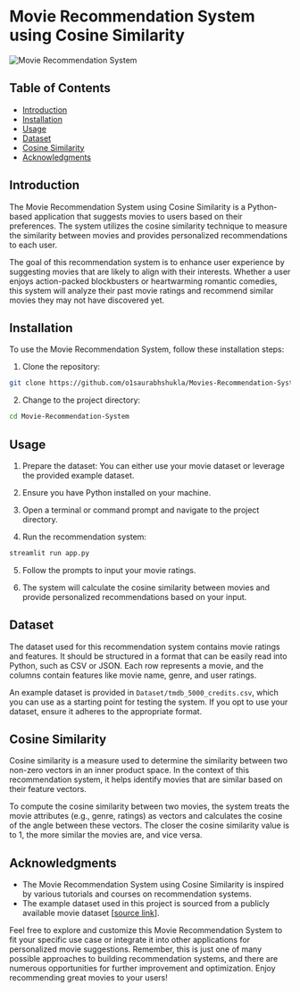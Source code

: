 # Movie Recommendation System using Cosine Similarity

![Movie Recommendation System](movie_recommendation.jpg)

## Table of Contents

- [Introduction](#introduction)
- [Installation](#installation)
- [Usage](#usage)
- [Dataset](#dataset)
- [Cosine Similarity](#cosine-similarity)
- [Acknowledgments](#acknowledgments)

## Introduction

The Movie Recommendation System using Cosine Similarity is a Python-based application that suggests movies to users based on their preferences. The system utilizes the cosine similarity technique to measure the similarity between movies and provides personalized recommendations to each user.

The goal of this recommendation system is to enhance user experience by suggesting movies that are likely to align with their interests. Whether a user enjoys action-packed blockbusters or heartwarming romantic comedies, this system will analyze their past movie ratings and recommend similar movies they may not have discovered yet.

## Installation

To use the Movie Recommendation System, follow these installation steps:

1. Clone the repository:

```bash
git clone https://github.com/o1saurabhshukla/Movies-Recommendation-System.git
```

2. Change to the project directory:

```bash
cd Movie-Recommendation-System
```


## Usage

1. Prepare the dataset: You can either use your movie dataset or leverage the provided example dataset.

2. Ensure you have Python installed on your machine.

3. Open a terminal or command prompt and navigate to the project directory.

4. Run the recommendation system:

```bash
streamlit run app.py
```

5. Follow the prompts to input your movie ratings.

6. The system will calculate the cosine similarity between movies and provide personalized recommendations based on your input.

## Dataset

The dataset used for this recommendation system contains movie ratings and features. It should be structured in a format that can be easily read into Python, such as CSV or JSON. Each row represents a movie, and the columns contain features like movie name, genre, and user ratings.

An example dataset is provided in `Dataset/tmdb_5000_credits.csv`, which you can use as a starting point for testing the system. If you opt to use your dataset, ensure it adheres to the appropriate format.

## Cosine Similarity

Cosine similarity is a measure used to determine the similarity between two non-zero vectors in an inner product space. In the context of this recommendation system, it helps identify movies that are similar based on their feature vectors.

To compute the cosine similarity between two movies, the system treats the movie attributes (e.g., genre, ratings) as vectors and calculates the cosine of the angle between these vectors. The closer the cosine similarity value is to 1, the more similar the movies are, and vice versa.

## Acknowledgments

- The Movie Recommendation System using Cosine Similarity is inspired by various tutorials and courses on recommendation systems.
- The example dataset used in this project is sourced from a publicly available movie dataset [[source link](https://www.kaggle.com/datasets/tmdb/tmdb-movie-metadata?select=tmdb_5000_movies.csv)].

Feel free to explore and customize this Movie Recommendation System to fit your specific use case or integrate it into other applications for personalized movie suggestions. Remember, this is just one of many possible approaches to building recommendation systems, and there are numerous opportunities for further improvement and optimization. Enjoy recommending great movies to your users!
